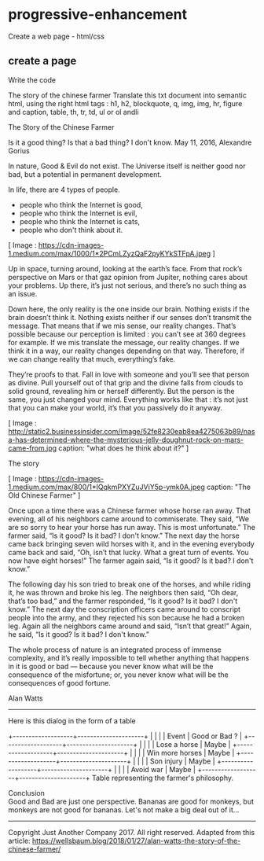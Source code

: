 # progressive-enhancement

Create a web page - html/css

## create a page

Write the code 

The story of the chinese farmer
Translate this txt document into semantic html, using the right html tags :  h1, h2, blockquote, q, img, img, hr, figure and caption, table, th, tr, td, ul or ol andli


The Story of the Chinese Farmer

Is it a good thing? Is that a bad thing? I don't know.
May 11, 2016, Alexandre Gorius

In nature, Good & Evil do not exist. The Universe itself is neither good nor bad, but a potential in permanent development.


In life, there are 4 types of people.
- people who think the Internet is good,
- people who think the Internet is evil,
- people who think the Internet is cats,
- people who don't think about it.

[ Image : https://cdn-images-1.medium.com/max/1000/1*2PCmLZyzQaF2pyKYkSTFpA.jpeg ]

Up in space, turning around, looking at the earth’s face. From that rock’s perspective on Mars or that gaz opinion from Jupiter, nothing cares about your problems. Up there, it’s just not serious, and there’s no such thing as an issue.

Down here, the only reality is the one inside our brain. Nothing exists if the brain doesn’t think it. Nothing exists neither if our senses don’t transmit the message. That means that if we mis sense, our reality changes. That’s possible because our perception is limited : you can’t see at 360 degrees for example. If we mis translate the message, our reality changes. If we think it in a way, our reality changes depending on that way. Therefore, if we can change reality that much, everything’s fake.

They’re proofs to that. Fall in love with someone and you’ll see that person as divine. Pull yourself out of that grip and the divine falls from clouds to solid ground, revealing him or herself differently. But the person is the same, you just changed your mind. Everything works like that : it’s not just that you can make your world, it’s that you passively do it anyway.

[ Image : http://static2.businessinsider.com/image/52fe8230eab8ea4275063b89/nasa-has-determined-where-the-mysterious-jelly-doughnut-rock-on-mars-came-from.jpg caption: "what does he think about it?" ]

The story

[ Image : https://cdn-images-1.medium.com/max/800/1*IQqkmPXYZuJViY5p-ymk0A.jpeg  caption: "The Old Chinese Farmer" ]


Once upon a time there was a Chinese farmer whose horse ran away. That evening, all of his neighbors came around to commiserate. They said, “We are so sorry to hear your horse has run away. This is most unfortunate.” The farmer said, “Is it good? Is it bad? I don't know.” The next day the horse came back bringing seven wild horses with it, and in the evening everybody came back and said, “Oh, isn’t that lucky. What a great turn of events. You now have eight horses!” The farmer again said, “Is it good? Is it bad? I don't know.” 

The following day his son tried to break one of the horses, and while riding it, he was thrown and broke his leg. The neighbors then said, “Oh dear, that’s too bad,” and the farmer responded, “Is it good? Is it bad? I don't know.” The next day the conscription officers came around to conscript people into the army, and they rejected his son because he had a broken leg. Again all the neighbors came around and said, “Isn’t that great!” Again, he said, “Is it good? Is it bad? I don't know.”

The whole process of nature is an integrated process of immense complexity, and it’s really impossible to tell whether anything that happens in it is good or bad — because you never know what will be the consequence of the misfortune; or, you never know what will be the consequences of good fortune.

Alan Watts


----

Here is this dialog in the form of a table

   +-------------------+---------------------+
   |                   |                     |
   | Event             |  Good or Bad ?      |
   +-------------------+---------------------+
   |                   |                     |
   | Lose a horse      |  Maybe              |
   +-------------------+---------------------+
   |                   |                     |
   | Win more horses   |  Maybe              |
   +-------------------+---------------------+
   |                   |                     |
   | Son injury        |  Maybe              |
   +-------------------+---------------------+
   |                   |                     |
   | Avoid war	       |  Maybe              |
   +-------------------+---------------------+
   Table representing the farmer's philosophy.
   
   
Conclusion  
Good and Bad are just one perspective. Bananas are good for monkeys, but monkeys are not good for bananas. Let's not make a big deal out of it...

----
Copyright Just Another Company 2017. All right reserved. Adapted from this article: https://wellsbaum.blog/2018/01/27/alan-watts-the-story-of-the-chinese-farmer/
   

